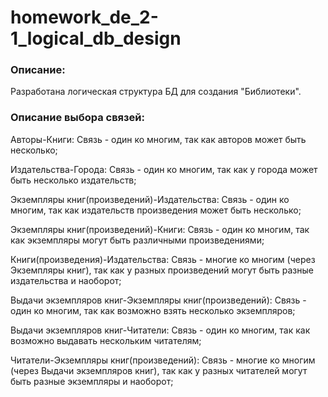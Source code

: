 # homework_de_2-1_logical_db_design

### Описание:

Разработана логическая структура БД для создания "Библиотеки".

### Описание выбора связей:

Авторы-Книги:
    Связь - один ко многим, так как авторов может быть несколько;

Издательства-Города:
    Связь - один ко многим, так как у города может быть несколько издательств;

Экземпляры книг(произведений)-Издательства:
    Связь - один ко многим, так как издательств произведения может быть несколько;

Экземпляры книг(произведений)-Книги:
    Связь - один ко многим, так как экземпляры могут быть различными произведениями;
    
Книги(произведения)-Издательства:
    Связь - многие ко многим (через Экземпляры книг), так как у разных произведений могут быть разные издательства и наоборот;

Выдачи экземпляров книг-Экземпляры книг(произведений):
    Связь - один ко многим, так как возможно взять несколько экземпляров;

Выдачи экземпляров книг-Читатели:
    Связь - один ко многим, так как возможно выдавать нескольким читателям;

Читатели-Экземпляры книг(произведений):
    Связь - многие ко многим (через Выдачи экземпляров книг), так как у разных читателей могут быть разные экземпляры и наоборот;
